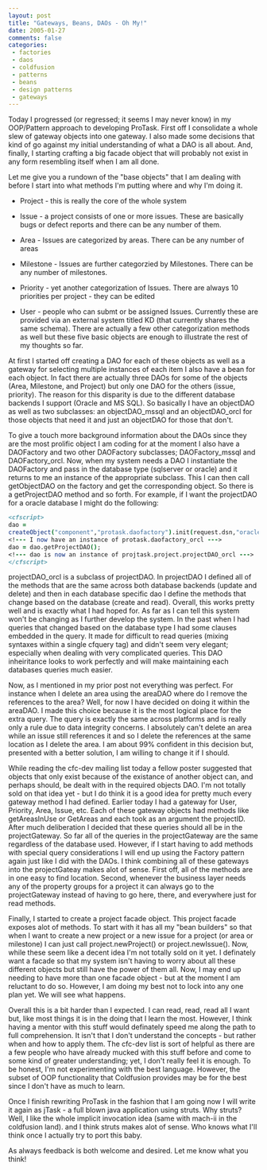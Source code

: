 ```yaml
---
layout: post
title: "Gateways, Beans, DAOs - Oh My!"
date: 2005-01-27
comments: false
categories:
 - factories
 - daos
 - coldfusion
 - patterns
 - beans
 - design patterns
 - gateways
---
```

Today I progressed (or regressed; it seems I may never know) in my OOP/Pattern
approach to developing ProTask. First off I consolidate a whole slew of
gateway objects into one gateway. I also made some decisions that kind of go
against my initial understanding of what a DAO is all about. And, finally, I
starting crafting a big facade object that will probably not exist in any form
resembling itself when I am all done.  
  
  
Let me give you a rundown of the "base objects" that I am dealing with before
I start into what methods I'm putting where and why I'm doing it.  

  * Project - this is really the core of the whole system
  * Issue - a project consists of one or more issues. These are basically bugs or defect reports and there can be any number of them.  

  * Area - Issues are categorized by areas. There can be any number of areas
  * Milestone - Issues are further categorzied by Milestones. There can be any number of milestones.
  * Priority - yet another categorization of Issues. There are always 10 priorities per project - they can be edited
  * User - people who can submt or be assigned Issues. Currently these are provided via an external system titled KD (that currently shares the same schema).
There are actually a few other categorization methods as well but these five
basic objects are enough to illustrate the rest of my thoughts so far.  
  
At first I started off creating a DAO for each of these objects as well as a
gateway for selecting multiple instances of each item I also have a bean for
each object. In fact there are actually three DAOs for some of the objects
(Area, Milestone, and Project) but only one DAO for the others (issue,
priority). The reason for this disparity is due to the different database
backends I support (Oracle and MS SQL). So basically I have an objectDAO as
well as two subclasses: an objectDAO_mssql and an objectDAO_orcl for those
objects that need it and just an objectDAO for those that don't.  
  
To give a touch more background information about the DAOs since they are the
most prolific object I am coding for at the moment I also have a DAOFactory
and two other DAOFactory subclasses; DAOFactory_mssql and DAOFactory_orcl.
Now, when my system needs a DAO I instantiate the DAOFactory and pass in the
database type (sqlserver or oracle) and it returns to me an instance of the
appropriate subclass. This I can then call getObjectDAO on the factory and get
the corresponding object. So there is a getProjectDAO method and so forth. For
example, if I want the projectDAO for a oracle database I might do the
following:  
```cfm  
<cfscript>  
dao =
createObject("component","protask.daofactory").init(request.dsn,"oracle");  
<!--- I now have an instance of protask.daofactory_orcl --->  
dao = dao.getProjectDAO();  
<!--- dao is now an instance of projtask.project.projectDAO_orcl --->  
</cfscript>  
```  
  
projectDAO_orcl is a subclass of projectDAO. In projectDAO I defined all of
the methods that are the same across both database backends (update and
delete) and then in each database specific dao I define the methods that
change based on the database (create and read). Overall, this works pretty
well and is exactly what I had hoped for. As far as I can tell this system
won't be changing as I further develop the system. In the past when I had
queries that changed based on the database type I had some  clauses embedded
in the query. It made for difficult to read queries (mixing syntaxes within a
single cfquery tag) and didn't seem very elegant; especially when dealing with
very complicated queries. This DAO inheiritance looks to work perfectly and
will make maintaining each databases queries much easier.  
  
Now, as I mentioned in my prior post not everything was perfect. For instance
when I delete an area using the areaDAO where do I remove the references to
the area? Well, for now I have decided on doing it within the areaDAO. I made
this choice because it is the most logical place for the extra query. The
query is exactly the same across platforms and is really only a rule due to
data integrity concerns. I absolutely can't delete an area while an issue
still references it and so I delete the references at the same location as I
delete the area. I am about 99% confident in this decision but, presented with
a better solution, I am willing to change it if I should.  
  
While reading the cfc-dev mailing list today a fellow poster suggested that
objects that only exist because of the existance of another object can, and
perhaps should, be dealt with in the required objects DAO. I'm not totally
sold on that idea yet - but I do think it is a good idea for pretty much every
gateway method I had defined. Earlier today I had a gateway for User,
Priority, Area, Issue, etc. Each of these gateway objects had methods like
getAreasInUse or GetAreas and each took as an argument the projectID. After
much deliberation I decided that these queries should all be in the
projectGateway. So far all of the queries in the projectGateway are the same
regardless of the database used. However, if I start having to add methods
with special query considerations I will end up using the Factory pattern
again just like I did with the DAOs. I think combining all of these gateways
into the projectGateay makes alot of sense. First off, all of the methods are
in one easy to find location. Second, whenever the business layer needs any of
the property groups for a project it can always go to the projectGateway
instead of having to go here, there, and everywhere just for read methods.  
  
Finally, I started to create a project facade object. This project facade
exposes alot of methods. To start with it has all my "bean builders" so that
when I want to create a new project or a new issue for a project (or area or
milestone) I can just call project.newProject() or project.newIssue(). Now,
while these seem like a decent idea I'm not totally sold on it yet. I
definately want a facade so that my system isn't having to worry about all
these different objects but still have the power of them all. Now, I may end
up needing to have more than one facade object - but at the moment I am
reluctant to do so. However, I am doing my best not to lock into any one plan
yet. We will see what happens.  
  
Overall this is a bit harder than I expected. I can read, read, read all I
want but, like most things it is in the doing that I learn the most. However,
I think having a mentor with this stuff would definately speed me along the
path to full comprehension. It isn't that I don't understand the concepts -
but rather when and how to apply them. The cfc-dev list is sort of helpful as
there are a few people who have already mucked with this stuff before and come
to some kind of greater understanding; yet, I don't really feel it is enough.
To be honest, I'm not experimenting with the best language. However, the
subset of OOP functionality that Coldfusion provides may be for the best since
I don't have as much to learn.  
  
Once I finish rewriting ProTask in the fashion that I am going now I will
write it again as jTask - a full blown java application using struts. Why
struts? Well, I like the whole implicit invocation idea (same with mach-ii in
the coldfusion land). and I think struts makes alot of sense. Who knows what
I'll think once I actually try to port this baby.  
  
As always feedback is both welcome and desired. Let me know what you think!

